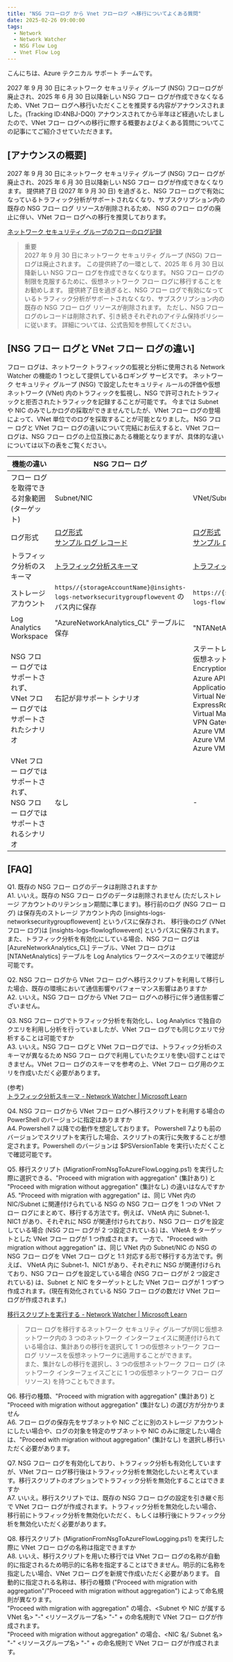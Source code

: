 ```yaml
---
title: "NSG フローログ から Vnet フローログ へ移行についてよくある質問"
date: 2025-02-26 09:00:00
tags:
  - Network
  - Network Watcher
  - NSG Flow Log
  - Vnet Flow Log
---
```


こんにちは、Azure テクニカル サポート チームです。

2027 年 9 月 30 日にネットワーク セキュリティ グループ (NSG) フローログが廃止され、2025 年 6 月 30 日以降新しい NSG フロー ログが作成できなくなるため、VNet フロー ログへ移行いただくことを推奨する内容がアナウンスされました。(Tracking ID:4NBJ-DQ0)
アナウンスされてから半年ほど経過いたしましたので、VNet フロー ログへの移行に際する概要およびよくある質問についてこの記事にてご紹介させていただきます。

## [アナウンスの概要]
2027 年 9 月 30 日にネットワーク セキュリティ グループ (NSG) フロー ログが廃止され、2025 年 6 月 30 日以降新しい NSG フロー ログが作成できなくなります。
提供終了日 (2027 年 9 月 30 日) を過ぎると、NSG フロー ログで有効になっているトラフィック分析がサポートされなくなり、サブスクリプション内の既存の NSG フロー ログ リソースが削除されるため、
NSG のフロー ログの廃止に伴い、VNet フロー ログへの移行を推奨しております。

[ネットワーク セキュリティ グループのフローのログ記録](https://learn.microsoft.com/ja-jp/azure/network-watcher/nsg-flow-logs-overview)

> 重要 <br>
> 2027 年 9 月 30 日にネットワーク セキュリティ グループ (NSG) フロー ログは廃止されます。 この提供終了の一環として、2025 年 6 月 30 日以降新しい NSG フロー ログを作成できなくなります。 
> NSG フロー ログの制限を克服するために、仮想ネットワーク フロー ログに移行することをお勧めします。 
> 提供終了日を過ぎると、NSG フロー ログで有効になっているトラフィック分析がサポートされなくなり、サブスクリプション内の既存の NSG フロー ログ リソースが削除されます。 
> ただし、NSG フロー ログのレコードは削除されず、引き続きそれぞれのアイテム保持ポリシーに従います。 詳細については、公式告知を参照してください。

## [NSG フロー ログと VNet フロー ログの違い]
フロー ログは、ネットワーク トラフィックの監視と分析に使用される Network Watcher の機能の 1 つとして提供しているロギング サービスです。
ネットワーク セキュリティ グループ (NSG) で設定したセキュリティ ルールの評価や仮想ネットワーク (VNet) 内のトラフィックを監視し、NSG で許可されたトラフィックと拒否されたトラフィックを記録することが可能です。
今までは Subnet や NIC のみでしかログの採取ができませんでしたが、VNet フロー ログの登場によって、VNet 単位でのログを採取することが可能となりました。
NSG フロー ログと VNet フロー ログの違いについて完結にお伝えすると、VNet フロー ログは、NSG フロー ログの上位互換にあたる機能となりますが、具体的な違いについては以下の表をご覧ください。

|機能の違い |NSG フロー ログ |Vnet フロー ログ |
|---|---|---|
|フロー ログを取得できる対象範囲 (ターゲット) |Subnet/NIC |VNet/Subnet/NIC |
|ログ形式 |[ログ形式](https://learn.microsoft.com/ja-jp/azure/network-watcher/vnet-flow-logs-overview#log-format)<br>[サンプル ログ レコード](https://learn.microsoft.com/ja-jp/azure/network-watcher/vnet-flow-logs-overview#sample-log-record) |[ログ形式](https://learn.microsoft.com/ja-jp/azure/network-watcher/nsg-flow-logs-overview#log-format)<br>[サンプル ログ レコード](https://learn.microsoft.com/ja-jp/azure/network-watcher/nsg-flow-logs-overview#sample-log-records)|
|トラフィック分析のスキーマ |[トラフィック分析スキーマ](https://learn.microsoft.com/ja-jp/azure/network-watcher/traffic-analytics-schema?tabs=nsg#traffic-analytics-schema) |[トラフィック分析スキーマ](https://learn.microsoft.com/ja-jp/azure/network-watcher/traffic-analytics-schema?tabs=vnet#traffic-analytics-schema) |
|ストレージ アカウント  |`https//{storageAccountName}@insights-logs-networksecuritygroupflowevent` のパス内に保存 |`https://{storageAccountName}@insights-logs-flowlogflowevent` のパス内に保存 |
|Log Analytics Workspace  |"AzureNetworkAnalytics_CL" テーブルに保存 |"NTANetAnalytics" テーブルに保存 |
|NSG フロー ログではサポートされず、<br>VNet フロー ログではサポートされたシナリオ  | 右記が非サポート シナリオ | ステートレス フロー内のバイトとパケット<br>仮想ネットワーク暗号化の識別(VNet Encryption)<br>Azure API マネージメント<br>Application Gateway<br>Virtual Network Manager<br>ExpressRoute Gateway<br>Virtual Machine scale sets<br>VPN Gateway<br>Azure VM (D family v6 series)<br>Azure VM (E family v6 series)<br>Azure VM (F family v6 series)|
|VNet フロー ログではサポートされず、<br>NSG フロー ログではサポートされるシナリオ  | なし | - |

## [FAQ]
Q1. 既存の NSG フロー ログのデータは削除されますか<br>
A1. いいえ。既存の NSG フロー ログのデータは削除されません (ただしストレージ アカウントのリテンション期間に準じます)。移行前のログ (NSG フロー ログ) は保存先のストレージ アカウント内の [insights-logs-networksecuritygroupflowevent] というパスに保存され、
移行後のログ (VNet フロー ログ)は [insights-logs-flowlogflowevent] というパスに保存されます。
また、トラフィック分析を有効化にしている場合、NSG フロー ログは [AzureNetworkAnalytics_CL] テーブル、VNet フロー ログは [NTANetAnalytics] テーブルを Log Analytics ワークスペースのクエリで確認が可能です。

Q2. NSG フロー ログから VNet フロー ログへ移行スクリプトを利用して移行した場合、既存の環境において通信影響やパフォーマンス影響はありますか<br>
A2. いいえ。NSG フロー ログから VNet フロー ログへの移行に伴う通信影響ございません。

Q3. NSG フロー ログでトラフィック分析を有効化し、Log Analytics で独自のクエリを利用し分析を行っていましたが、VNet フロー ログでも同じクエリで分析することは可能ですか<br>
A3. いいえ。NSG フロー ログと VNet フローログでは、トラフィック分析のスキーマが異なるため NSG フロー ログで利用していたクエリを使い回すことはできません。VNet フロー ログのスキーマを参考の上、VNet フロー ログ用のクエリを作成いただく必要があります。

(参考)<br>
[トラフィック分析スキーマ - Network Watcher | Microsoft Learn](https://learn.microsoft.com/ja-jp/azure/network-watcher/traffic-analytics-schema?tabs=vnet#traffic-analytics-schema)

Q4. NSG フロー ログから VNet フロー ログへ移行スクリプトを利用する場合の PowerShell のバージョンに指定はありますか<br>
A4. Powershell 7 以降での動作を想定しております。 Powershell 7よりも前のバージョンでスクリプトを実行した場合、スクリプトの実行に失敗することが想定されます。Powershell のバージョンは $PSVersionTable を実行いただくことで確認可能です。

Q5. 移行スクリプト (MigrationFromNsgToAzureFlowLogging.ps1) を実行した際に選択できる、"Proceed with migration with aggregation" (集計あり) と "Proceed with migration without aggregation" (集計なし) の違いはなんですか<br>
A5. "Proceed with migration with aggregation" は、同じ VNet 内の NIC/Subnet に関連付けられている NSG の NSG フロー ログを 1 つの VNet フロー ログにまとめて、移行する方法です。例えば、VNetA 内に Subnet-1、NIC1 があり、それぞれに NSG が関連付けられており、NSG フロー ログを設定している場合 (NSG フロー ログが 2 つ設定されている) は、VNetA をターゲットとした VNet フロー ログが 1 つ作成されます。
一方で、"Proceed with migration without aggregation" は、同じ VNet 内の Subnet/NIC の NSG の NSG フロー ログを VNet フロー ログと 1:1 対応する形で移行する方法です。例えば、 VNetA 内に Subnet-1、NIC1 があり、それぞれに NSG が関連付けられており、NSG フロー ログを設定している場合 (NSG フロー ログが 2 つ設定されている) は、Subnet と NIC をターゲットとした VNet フロー ログが 1 つずつ作成されます。(現在有効化されている NSG フロー ログの数だけ VNet フロー ログが作成されます。)

[移行スクリプトを実行する - Network Watcher | Microsoft Learn](https://learn.microsoft.com/ja-jp/azure/network-watcher/nsg-flow-logs-migrate#run-migration-script)

> フロー ログを移行するネットワーク セキュリティ グループが同じ仮想ネットワーク内の 3 つのネットワーク インターフェイスに関連付けられている場合は、集計ありの移行を選択して 1 つの仮想ネットワーク フロー ログ リソースを仮想ネットワークに適用することができます。 <br>
> また、集計なしの移行を選択し、3 つの仮想ネットワーク フロー ログ (ネットワーク インターフェイスごとに 1 つの仮想ネットワーク フロー ログ リソース) を持つこともできます。

Q6. 移行の種類、"Proceed with migration with aggregation" (集計あり) と "Proceed with migration without aggregation" (集計なし) の選び方が分かりません<br>
A6. フロー ログの保存先をサブネットや NIC ごとに別のストレージ アカウントにしたい場合や、ログの対象を特定のサブネットや NIC のみに限定したい場合は、"Proceed with migration without aggregation" (集計なし) を選択し移行いただく必要があります。

Q7. NSG フロー ログを有効化しており、トラフィック分析も有効化していますが、VNet フロー ログ移行後はトラフィック分析を無効化したいと考えています。移行スクリプトのオプションでトラフィック分析を無効化することはできますか<br>
A7. いいえ。移行スクリプトでは、既存の NSG フロー ログの設定を引き継ぐ形で VNet フロー ログが作成されます。トラフィック分析を無効化したい場合、移行前にトラフィック分析を無効化いただく、もしくは移行後にトラフィック分析を無効化いただく必要があります。

Q8. 移行スクリプト (MigrationFromNsgToAzureFlowLogging.ps1) を実行した際に VNet フロー ログの名称は指定できますか<br>
A8. いいえ、移行スクリプトを用いた移行では VNet フロー ログの名称が自動的に指定されるため明示的に名称を指定することはできません。明示的に名称を指定したい場合、VNet フロー ログを新規で作成いただく必要があります。
自動的に指定される名称は、移行の種類 ("Proceed with migration with aggregation"/"Proceed with migration without aggregation") によって命名規則が異なります。<br>
"Proceed with migration with aggregation" の場合、<Subnet や NIC が属する VNet 名> "-" <リソースグループ名> "-" + <flowlog> の命名規則で VNet フロー ログが作成されます。<br>
"Proceed with migration without aggregation" の場合、<NIC 名/ Subnet 名> "-" <リソースグループ名> "-" + <flowlog> の命名規則で VNet フロー ログが作成されます。
